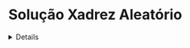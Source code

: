  # Solução Xadrez Aleatório

<details>
<br>

Devemos imprimir a quantidade de estados válidos, observe que um estado difere de outro baseado na posição do rei e torres, assim, ignorando os peões, a quantidade de estados validos é a quantidade de maneiras diferentes que podemos posicionar o rei e as torres, dito isso, vamos começar dividimos o problema em 3 casos:
- **Nenhuma torre**:
	Nesse caso, apenas podemos colocar o rei em uma posição qualquer, como temos $N$ posições, teremos $N$ estados válidos.
- **Uma torre**:
	Nesse caso, colocando o rei em uma posição qualquer, teremos $N-1$ posições para a torre, assim a quantidade de estados validos é $N * (N-1)$.
	Observe que $N * (N-1) = \frac{N!}{(N-2)!} =  A^{N}_{2}$, ou seja, para casos assim, basta o arranjo da quantidade de espaços pela quantidade de peças. (Importante para o terceiro caso).
- **Duas torres**:
	Nesse caso, poderiamos continuar a ideia do caso anterior e supor que a quantidade de estados é $A^{N}_{3}$, no entanto temos a restrição que o rei deve estar entre as duas torre.
	Escolheremos uma das permutações possiveis dentro do $A^{N}_{3}$, por exemplo $a, b, c$ tal que  $0 \le a, b, c < N$, observe que $a, b, c$ não estão nescessariamente em ordem, no entanto escolheremos o menor e o maior valor para serem colocadas as torres e o outro valor será colocado o rei, assim, satisfazemos a condição.
	No entanto o que difere a permutação acima de $a, c, b$? absolutamente nada, o maior e o menor número, que são os mesmos, ainda serão torres e o outro número o rei. (observe que as duas permutações são validas e diferentes dentro do arranjo devido a ordem diferente dos fatores). 
	Portanto, basta eliminarmos as permutações nos quais os números se repetem, o que é feito pela combinação.
	Logo o número de casos possiveis é $C^{N}_{3} = \frac{N!}{3! * (N-3)!} = \frac{N * (N-1) * (N-2)}{6}$.

### Código:

<details>
<summary>C++</summary>
<br>
	
``` C++
#include <bits/stdc++.h>
using namespace std;

#define ll long long

int main() {
    ll n, t;
    cin >> n >> t;

    if (t == 0) cout << n << endl;
    else if (t == 1) cout << n * (n-1) << endl;
    else if (t == 2) cout << (n * (n-1) * (n-2))/6 << endl;
}
```

<details>
<summary>Python3</summary>
<br>

``` python
n, t = map(int, input().split()

if t == 0:
	print(n)
else if t == 1:
	print(n * (n-1))
else if t == 2:
	print((n * (n-1) * (n-2))/6)
```
</details>

</details>

</details>

